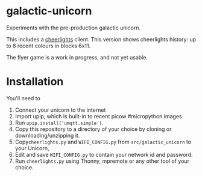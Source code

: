 # galactic-unicorn

Experiments with the pre-production galactic unicorn.

This includes a [cheerlights](https://cheerlights.com/) client.
This version shows cheerlights history: up to 8 recent colours in blocks 6x11.

The flyer game is a work in progress, and not yet usable.

# Installation

You'll need to

1. Connect your unicorn to the internet
2. Import upip, which is built-in to recent picow #micropython images
3. Run `upip.install('umqtt.simple')`.
1. Copy this repository to a directory of your choice by cloning or downloading/unzipping it.
2. Copy`cheerlights.py` and `WIFI_CONFIG.py` from `src/galactic_unicorn` to your Unicorn, 
3. Edit and save `WIFI_CONFIG.py` to contain your network id and password.
5. Run `cheerlights.py` using Thonny, mpremote or any other tool of your choice.



